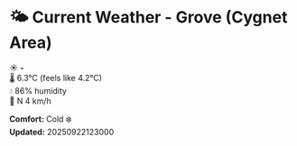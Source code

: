 # 🌤️ Current Weather - Grove (Cygnet Area)

☀️ **-**  
🌡️ 6.3°C (feels like 4.2°C)  
💧 86% humidity  
💨 N 4 km/h  

**Comfort:** Cold ❄️  
**Updated:** 20250922123000
